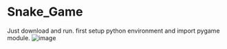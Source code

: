 # Snake_Game
 
Just download and run.  first setup python environment and import pygame module.
![image](https://github.com/Saquiiib09/Snake_Game/assets/112475828/b48004d0-612d-440c-bf2f-2a365870f9fd)
